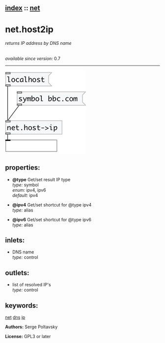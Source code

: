 [index](index.html) :: [net](category_net.html)
---

# net.host2ip

###### returns IP address by DNS name

*available since version:* 0.7

---




[![example](../examples/img/net.host2ip.jpg)](../examples/pd/net.host2ip.pd)







## properties:

* **@type** 
Get/set result IP type<br>
_type:_ symbol<br>
_enum:_ ipv4, ipv6<br>
_default:_ ipv4<br>

* **@ipv4** 
Get/set shortcut for @type ipv4<br>
_type:_ alias<br>

* **@ipv6** 
Get/set shortcut for @type ipv6<br>
_type:_ alias<br>



## inlets:

* DNS name<br>
_type:_ control



## outlets:

* list of resolved IP&#39;s<br>
_type:_ control



## keywords:

[net](keywords/net.html)
[dns](keywords/dns.html)
[ip](keywords/ip.html)






**Authors:** Serge Poltavsky




**License:** GPL3 or later





